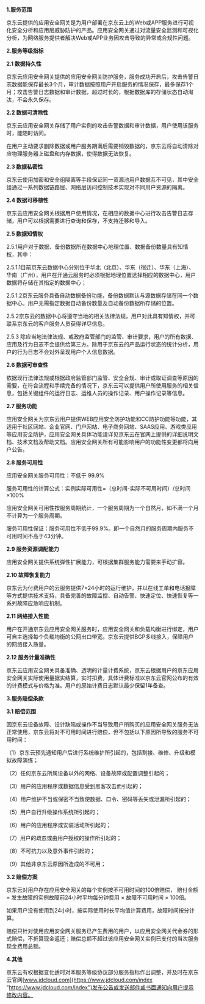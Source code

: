 **1.服务范围**

京东云提供的应用安全网关是为用户部署在京东云上的Web或APP服务进行可视化安全分析和应用层威胁防护的产品。应用安全网关通过对流量安全监测和可视化分析，为网络服务提供者解决Web或APP业务因攻击导致的异常或合规性问题。

**2.服务等级指标**

**2.1 数据持久性**

京东云应用安全网关提供的应用安全网关防护服务，服务成功开启后，攻击告警日志数据能保存最长3个月，审计数据按照用户开启服务的情况保存，最多保存1个月；攻击告警日志数据和审计数据，超过时长的，根据数据库的存储状态自动淘汰，不会永久保存。

**2.2 数据可清除性**

京东云应用安全网关存储了用户实例的攻击告警数据和审计数据，用户使用该服务时，能随时访问。

在用户主动要求删除数据或用户服务期满后需要销毁数据的，京东云将自动清除对应物理服务器上磁盘和内存数据，使得数据无法恢复。

**2.3 数据私密性**

京东云使用加密和安全组隔离等手段保证同一资源池用户数据互不可见，其中安全组通过一系列数据链路层、网络层访问控制技术实现对不同用户资源的隔离。

**2.4 数据可移植性**

京东云应用安全网关根据用户使用情况，在相应的数据中心进行攻击告警日志存储，用户可以根据需要进行查询和保存，不支持迁移和导入。

**2.5 数据知情权**

2.5.1用户对于数据、备份数据所在数据中心地理位置、数据备份数量具有知情权，其中：

2.5.1.1目前京东云数据中心分别位于华北（北京）、华东（宿迁）、华东（上海）、华南（广州），用户在开通云服务时必须根据地理位置选择相应的数据中心，用户数据将存储在其指定的数据中心；

2.5.1.2京东云服务具备自动数据备份功能，备份数据默认与源数据存储在同一个数据中心。用户无需指定数据自动备份数量及自动备份数据所存储的位置。

2.5.2京东云的数据中心将遵守当地的相关法律法规，用户对此具有知情权，并可联系京东云的客户服务人员获得详尽信息。

2.5.3 除应当地法律法规、或政府监管部门的监管、审计要求，用户的所有数据、应用及行为日志不会提供给第三方。除用于京东云的产品运行状态的统计分析，用户的行为日志不会对外呈现用户个人信息数据。

**2.6 数据可审查性**

依据现行法律法规或根据政府监管部门监管、安全合规、审计或取证调查等原因的需要，在符合流程和手续完备的情况下，京东云可以提供用户所使用服务的相关信息，包括关键组件的运行日志、运维人员的操作记录、用户操作记录等信息。

**2.7 服务功能**

应用安全网关为京东云用户提供WEB应用安全防护功能和CC防护功能等功能，其适用于社区网站、企业官网、门户网站、电子商务网站、SAAS应用、游戏类应用等应用安全防护，应用安全网关具体功能请详见京东云在官网上提供的详细说明文档、技术文档及帮助文档。应用安全网关所有可能影响用户的功能性变更都将向用户公告。

**2.8 服务可用性**

应用安全网关服务可用性：不低于 99.9%

服务可用性的计算公式：实例实际可用性=（总时间-实际不可用时间）/总时间×100%

应用安全网关可用性按服务周期统计，一个服务周期为一个自然月，如不满一个月不计算为一个服务周期。

服务可用性保证：服务可用性不低于99.9%。即一个自然月的服务周期内服务不可用时间不高于43分钟。

**2.9 服务资源调配能力**

应用安全网关提供系统弹性扩展能力，可根据集群服务能力需要来手动扩容。

**2.10 故障恢复能力**

京东云为付费用户的云服务提供7×24小时的运行维护，并以在线工单和电话报障等方式提供技术支持，具备完善的故障监控、自动告警、快速定位、快速恢复等一系列故障应急响应机制。

**2.11 网络接入性能**

用户在开通京东云应用安全网关服务时，应用安全网关和负载均衡进行绑定，用户可自主选择每个负载均衡的公网出口带宽。京东云提供BGP多线接入，保障用户的网络接入质量。

**2.12 服务计量准确性**

京东云应用安全网关具备准确、透明的计量计费系统，京东云根据用户的京东应用安全网关实际使用量据实结算，实时扣费，具体计费标准以京东云官网公布的有效的计费模式与价格为准。用户的原始计费日志默认最少保留1年备查。

**3.服务赔偿条款**

**3.1 赔偿范围**

因京东云设备故障、设计缺陷或操作不当导致用户所购买的应用安全网关服务无法正常使用，京东云将对不可用时间进行赔偿，但不包括以下原因所导致的服务不可用时间：

（1）京东云预先通知用户后进行系统维护所引起的，包括割接、维修、升级和模拟故障演练；

（2）任何京东云所属设备以外的网络、设备故障或配置调整引起的；

（3）用户的应用程序或数据信息受到黑客攻击而引起的；

（4）用户维护不当或保密不当致使数据、口令、密码等丢失或泄漏所引起的；

（5）用户自行升级操作系统所引起的；

（6）用户的应用程序或安装活动所引起的；

（7）用户的疏忽或由用户授权的操作所引起的；

（8）不可抗力以及意外事件引起的；

（9）其他非京东云原因所造成的不可用；

**3.2 赔偿方案**

京东云对用户存在应用安全网关的每个实例按不可用时间的100倍赔偿， 赔付金额 = 发生故障的实例故障前24小时平均每分钟费用 × 故障不可用时间 × 100倍。

如果用户没有使用到24小时，按实际使用时长平均值计算费用，故障时间按分计算。

赔偿只针对使用应用安全网关服务已产生费用的用户，以应用安全网关代金券的形式赔偿，不折算现金返还；赔偿总额不超过该应用安全网关实例已支付的当次服务现金费用总额。

**4.其他**

京东云有权根据变化适时对本服务等级协议部分服务指标作出调整，并及时在京东云官网[www.jdcloud.com](https://www.jdcloud.com/index "https://www.jdcloud.com/index")发布公告或发送邮件或书面通知向用户提示修改内容。